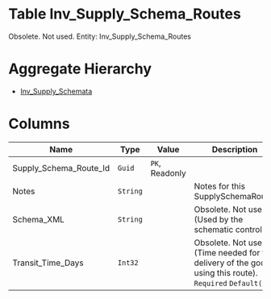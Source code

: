 # Table Inv_Supply_Schema_Routes

Obsolete. Not used. Entity: Inv_Supply_Schema_Routes

# Aggregate Hierarchy

* [Inv_Supply_Schemata](Inv_Supply_Schemata.md)

# Columns

| Name | Type | Value | Description |
| - | - | - | --- |
|Supply_Schema_Route_Id|`Guid`|`PK`, Readonly||
|Notes|`String`||Notes for this SupplySchemaRoute. |
|Schema_XML|`String`||Obsolete. Not used. (Used by the schematic control). |
|Transit_Time_Days|`Int32`||Obsolete. Not used. (Time needed for the delivery of the goods using this route). `Required` `Default(0)` |
